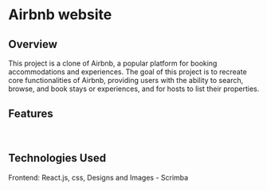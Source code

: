 # Airbnb website

## Overview
This project is a clone of Airbnb, a popular platform for booking accommodations and experiences. The goal of this project is to recreate core functionalities of Airbnb, providing users with the ability to search, browse, and book stays or experiences, and for hosts to list their properties.
<br>

## Features

<br>

## Technologies Used
Frontend: React.js, css, 
Designs and Images - Scrimba
